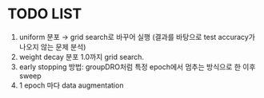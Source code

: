 # TODO LIST


1. uniform 분포 → grid search로 바꾸어 실행 (결과를 바탕으로 test accuracy가 나오지 않는 문제 분석)
2. weight decay 분포 1.0까지 grid search.
3. early stopping 방법: groupDRO처럼 특정 epoch에서 멈추는 방식으로 한 이후 sweep
4. 1 epoch 마다 data augmentation
